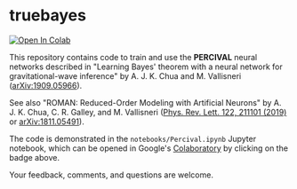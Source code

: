 # truebayes

[![Open In Colab](https://colab.research.google.com/assets/colab-badge.svg)](https://colab.research.google.com/github/vallis/truebayes/blob/master/notebooks/Percival.ipynb)

This repository contains code to train and use the **PERCIVAL** neural networks described in "Learning Bayes' theorem with a neural network for gravitational-wave inference" by A. J. K. Chua and M. Vallisneri ([arXiv:1909.05966](https://arxiv.org/abs/1909.05966)).

See also "ROMAN: Reduced-Order Modeling with Artificial Neurons" by A. J. K. Chua, C. R. Galley, and M. Vallisneri 
([Phys. Rev. Lett. 122, 211101 (2019)](http://dx.doi.org/10.1103/PhysRevLett.122.211101) or [arXiv:1811.05491](http://www.arxiv.org/abs/1811.05491)).

The code is demonstrated in the `notebooks/Percival.ipynb` Jupyter notebook, which can be opened in Google's [Colaboratory](https://colab.research.google.com/) by clicking on the badge above.

Your feedback, comments, and questions are welcome.
